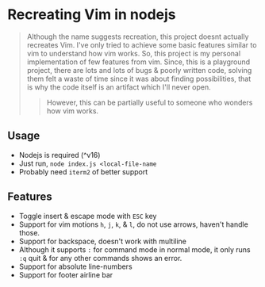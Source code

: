 # Recreating Vim in nodejs
> Although the name suggests recreation, this project doesnt actually recreates Vim.
> I've only tried to achieve some basic features similar to vim to understand how vim works. So, this project is my personal implementation of few features from vim.
> Since, this is a playground project, there are lots and lots of bugs & poorly written code, solving them felt a waste of time since it was about finding possibilities, that is why the code itself is an artifact which I'll never open.
> > However, this can be partially useful to someone who wonders how vim works.

## Usage
- Nodejs is required (^v16)
- Just run, `node index.js <local-file-name`
- Probably need `iterm2` of better support

## Features
- Toggle insert & escape mode with `ESC` key
- Support for vim motions `h`, `j`, `k`, & `l`, do not use arrows, haven't handle those.
- Support for backspace, doesn't work with multiline
- Although it supports `:` for command mode in normal mode, it only runs `:q` quit & for any other commands shows an error.
- Support for absolute line-numbers
- Support for footer airline bar
